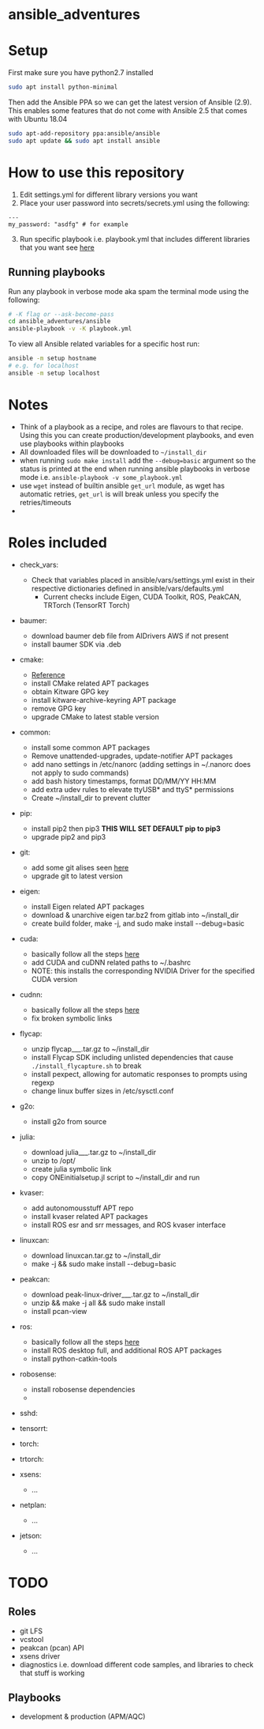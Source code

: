 # ansible_adventures

# Setup
First make sure you have python2.7 installed
```bash
sudo apt install python-minimal
```

Then add the Ansible PPA so we can get the latest version of Ansible (2.9).
This enables some features that do not come with Ansible 2.5 that comes with Ubuntu 18.04
```bash
sudo apt-add-repository ppa:ansible/ansible
sudo apt update && sudo apt install ansible
```
# How to use this repository
1. Edit settings.yml for different library versions you want
2. Place your user password into secrets/secrets.yml using the following:
```
---
my_password: "asdfg" # for example
```
3. Run specific playbook i.e. playbook.yml that includes different libraries that you want see [here](#running-playbooks)

## Running playbooks
Run any playbook in verbose mode aka spam the terminal mode using the following:
```bash
# -K flag or --ask-become-pass
cd ansible_adventures/ansible
ansible-playbook -v -K playbook.yml
```

To view all Ansible related variables for a specific host run:
```bash
ansible -m setup hostname
# e.g. for localhost
ansible -m setup localhost
```

# Notes
- Think of a playbook as a recipe, and roles are flavours to that recipe. Using this you can create production/development playbooks, and even use playbooks within playbooks
- All downloaded files will be downloaded to `~/install_dir`
- when running `sudo make install` add the `--debug=basic` argument so the status is printed at the end when running ansible playbooks in verbose mode i.e. `ansible-playbook -v some_playbook.yml`
- use `wget` instead of builtin ansible `get_url` module, as wget has automatic retries, `get_url` is will break unless you specify the retries/timeouts
-


# Roles included
- check_vars:
    - Check that variables placed in ansible/vars/settings.yml exist in their respective dictionaries defined in ansible/vars/defaults.yml
        - Current checks include Eigen, CUDA Toolkit, ROS, PeakCAN, TRTorch (TensorRT Torch)
- baumer:
    - download baumer deb file from AIDrivers AWS if not present
    - install baumer SDK via .deb
- cmake:
    - [Reference](https://apt.kitware.com/)
    - install CMake related APT packages
    - obtain Kitware GPG key
    - install kitware-archive-keyring APT package
    - remove GPG key
    - upgrade CMake to latest stable version

- common:
    - install some common APT packages
    - Remove unattended-upgrades, update-notifier APT packages
    - add nano settings in /etc/nanorc (adding settings in ~/.nanorc does not apply to sudo commands)
    - add bash history timestamps, format DD/MM/YY HH:MM
    - add extra udev rules to elevate ttyUSB* and ttyS* permissions
    - Create ~/install_dir to prevent clutter

- pip:
    - install pip2 then pip3 **THIS WILL SET DEFAULT pip to pip3**
    - upgrade pip2 and pip3

- git:
    - add some git alises seen [here](https://git-scm.com/book/en/v2/Git-Basics-Git-Aliases)
    - upgrade git to latest version

- eigen:
    - install Eigen related APT packages
    - download & unarchive eigen tar.bz2 from gitlab into ~/install_dir
    - create build folder, make -j, and sudo make install --debug=basic
- cuda:
    - basically follow all the steps [here](https://docs.nvidia.com/cuda/cuda-installation-guide-linux/index.html#ubuntu-installation)
    - add CUDA and cuDNN related paths to ~/.bashrc
    - NOTE: this installs the corresponding NVIDIA Driver for the specified CUDA version
- cudnn:
    - basically follow all the steps [here](https://docs.nvidia.com/deeplearning/cudnn/install-guide/index.html#installlinux-deb)
    - fix broken symbolic links

- flycap:
    - unzip flycap___.tar.gz to ~/install_dir
    - install Flycap SDK including unlisted dependencies that cause `./install_flycapture.sh` to break
    - install pexpect, allowing for automatic responses to prompts using regexp
    - change linux buffer sizes in /etc/sysctl.conf

- g2o:
    - install g2o from source

- julia:
    - download julia___.tar.gz to ~/install_dir
    - unzip to /opt/
    - create julia symbolic link
    - copy ONEinitialsetup.jl script to ~/install_dir and run

- kvaser:
    - add autonomousstuff APT repo
    - install kvaser related APT packages
    - install ROS esr and srr messages, and ROS kvaser interface

- linuxcan:
    - download linuxcan.tar.gz to ~/install_dir
    - make -j && sudo make install --debug=basic

- peakcan:
    - download peak-linux-driver___.tar.gz to ~/install_dir
    - unzip && make -j all && sudo make install
    - install pcan-view


- ros:
    - basically follow all the steps [here](https://wiki.ros.org/melodic/Installation/Ubuntu)
    - install ROS desktop full, and additional ROS APT packages
    - install python-catkin-tools
- robosense:
    - install robosense dependencies
    -
- sshd:
- tensorrt:
- torch:
- trtorch:

- xsens:
    - ...
- netplan:
    - ...
- jetson:
    - ...
# TODO
## Roles
- git LFS
- vcstool
- peakcan (pcan) API
- xsens driver
- diagnostics i.e. download different code samples, and libraries to check that stuff is working

## Playbooks
- development & production (APM/AQC)
